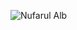 ![Nufarul Alb](https://www.google.com/url?sa=i&url=https%3A%2F%2Fro.wikipedia.org%2Fwiki%2FNuf%25C4%2583r_alb&psig=AOvVaw11c00AoDWmS4GxUezmnl7T&ust=1622667848033000&source=images&cd=vfe&ved=0CAIQjRxqFwoTCIDg1_eq9_ACFQAAAAAdAAAAABAD)
